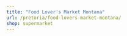 ```yaml
---
title: "Food Lover's Market Montana"
url: /pretoria/food-lovers-market-montana/
shop: supermarket
---
```


